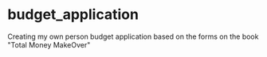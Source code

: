# budget_application
Creating my own person budget application based on the forms on the book "Total Money MakeOver"
